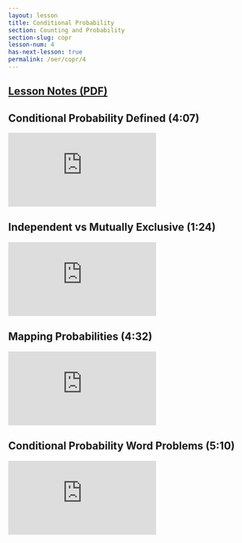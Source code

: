 ```yaml
---
layout: lesson
title: Conditional Probability
section: Counting and Probability
section-slug: copr 
lesson-num: 4
has-next-lesson: true
permalink: /oer/copr/4
---
```



<h2>
<a href="/assets/oer/copr/ConditionalProbability.pdf">
Lesson Notes (PDF)
</a>
</h2>


<h2>Conditional Probability Defined (4:07)</h2>
<div class="youtube-wrapper">
<iframe class="video" src="https://www.youtube.com/embed/2wvhQfbniYE" allow="accelerometer; autoplay; encrypted-media; gyroscope; picture-in-picture" allowfullscreen="" frameborder="0"></iframe>
</div>

<h2>Independent vs Mutually Exclusive (1:24)</h2>
<div class="youtube-wrapper">
<iframe class="video" src="https://www.youtube.com/embed/jiDNIUsdweA" allow="accelerometer; autoplay; encrypted-media; gyroscope; picture-in-picture" allowfullscreen="" frameborder="0"></iframe>
</div>

<h2>Mapping Probabilities (4:32)</h2>
<div class="youtube-wrapper">
<iframe class="video" src="https://www.youtube.com/embed/Ri5F1KdCKWE" allow="accelerometer; autoplay; encrypted-media; gyroscope; picture-in-picture" allowfullscreen="" frameborder="0"></iframe>
</div>

<h2>Conditional Probability Word Problems (5:10)</h2>
<div class="youtube-wrapper">
<iframe class="video" src="https://www.youtube.com/embed/6Q-SCZ6TW5Q" allow="accelerometer; autoplay; encrypted-media; gyroscope; picture-in-picture" allowfullscreen="" frameborder="0"></iframe>
</div>

